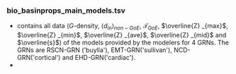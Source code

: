 ### bio_basinprops_main_models.tsv
- contains all data ($G$-density, $\langle d_{in} \rangle_{non-GoE}$, $\mathcal{T}_{GoE}$, $\overline{Z} _{max}$, $\overline{Z} _{min}$, $\overline{Z} _{ave}$, $\overline{Z} _{mid}$ and $\overline{s}$) of the models provided by the modelers for 4 GRNs. The GRNs are RSCN-GRN ('buylla'), EMT-GRN('sullivan'), NCD-GRN('cortical') and EHD-GRN('cardiac').
- 
